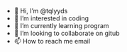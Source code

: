 - 👋 Hi, I’m @tqlyyds
- 👀 I’m interested in coding
- 🌱 I’m currently learning program
- 💞️ I’m looking to collaborate on gitub
- 📫 How to reach me email

<!---
tqlyyds/tqlyyds is a ✨ special ✨ repository because its `README.md` (this file) appears on your GitHub profile.
You can click the Preview link to take a look at your changes.
--->
